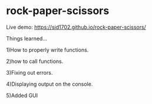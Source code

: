 # rock-paper-scissors
Live demo: https://sid1702.github.io/rock-paper-scissors/


Things learned...

1)How to properly write functions.

2)how to call functions.

3)Fixing out errors.

4)Displaying output on the console.

5)Added GUI
